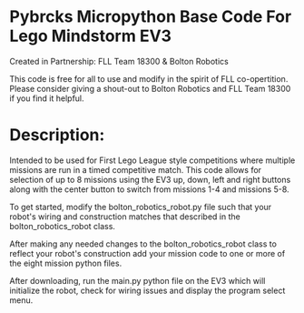 # Pybrcks Micropython Base Code For Lego Mindstorm EV3 
 Created in Partnership: FLL Team 18300 & Bolton Robotics

 This code is free for all to use and modify in the spirit 
 of FLL co-opertition.  Please consider giving a shout-out to
 Bolton Robotics and FLL Team 18300 if you find it helpful.

# Description:
 Intended to be used for First Lego League style competitions
 where multiple missions are run in a timed competitive match.
 This code allows for selection of up to 8 missions using the
 EV3 up, down, left and right buttons along with the center button
 to switch from missions 1-4 and missions 5-8.

 To get started, modify the bolton_robotics_robot.py file such
 that your robot's wiring and construction matches that described 
 in the bolton_robotics_robot class.

 After making any needed changes to the bolton_robotics_robot
 class to reflect your robot's construction add your mission
 code to one or more of the eight mission python files.

 After downloading, run the main.py python file on the EV3 which
 will initialize the robot, check for wiring issues and display 
 the program select menu. 